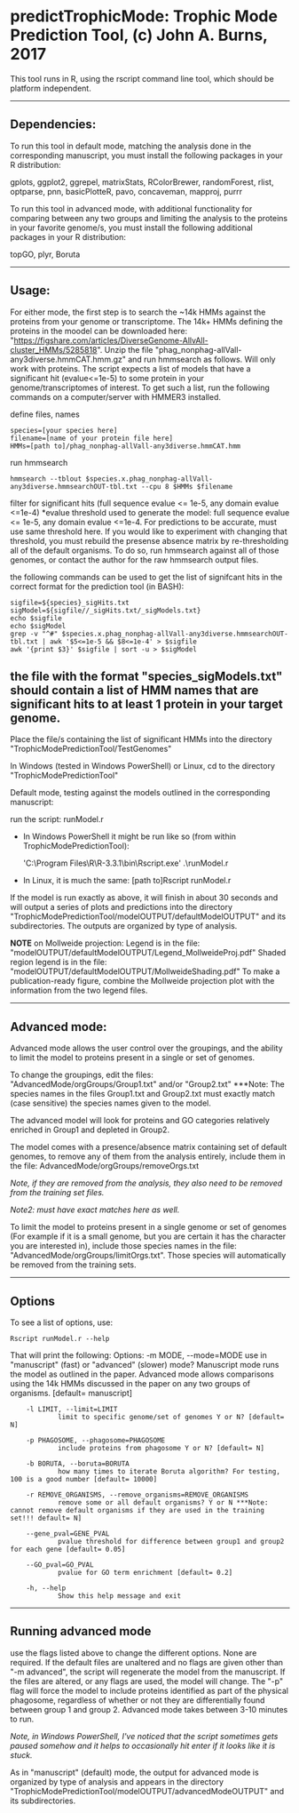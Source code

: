 # predictTrophicMode: Trophic Mode Prediction Tool, (c) John A. Burns, 2017

This tool runs in R, using the rscript command line tool, which should be platform independent.

---
## Dependencies:
To run this tool in default mode, matching the analysis done in the corresponding manuscript, you must install the following packages in your R distribution:

gplots, ggplot2, ggrepel, matrixStats, RColorBrewer, randomForest, rlist, optparse, pnn, basicPlotteR, pavo, concaveman, mapproj, purrr

To run this tool in advanced mode, with additional functionality for comparing between any two groups and limiting the analysis to the proteins in your favorite genome/s, you must install the following additional packages in your R distribution:

topGO, plyr, Boruta

---
## Usage:

For either mode, the first step is to search the ~14k HMMs against the proteins from your genome or transcriptome. The 14k+ HMMs defining the proteins in the moodel can be downloaded here: "https://figshare.com/articles/DiverseGenome-AllvAll-cluster_HMMs/5285818". Unzip the file "phag_nonphag-allVall-any3diverse.hmmCAT.hmm.gz" and run hmmsearch as follows. Will only work with proteins. The script expects a list of models that have a significant hit (evalue<=1e-5) to some protein in your genome/transcriptomes of interest. To get such a list, run the following commands on a computer/server with HMMER3 installed.

define files, names
   
    species=[your species here]
    filename=[name of your protein file here]
    HMMs=[path to]/phag_nonphag-allVall-any3diverse.hmmCAT.hmm

run hmmsearch

    hmmsearch --tblout $species.x.phag_nonphag-allVall-any3diverse.hmmsearchOUT-tbl.txt --cpu 8 $HMMs $filename

filter for significant hits (full sequence evalue <= 1e-5, any domain evalue <=1e-4) *evalue threshold used to generate the model: full sequence evalue <= 1e-5, any domain evalue <=1e-4. For predictions to be accurate, must use same threshold here. If you would like to experiment with changing that threshold, you must rebuild the presense absence matrix by re-thresholding all of the default organisms. To do so, run hmmsearch against all of those genomes, or contact the author for the raw hmmsearch output files.

   

the following commands can be used to get the list of signifcant hits in the correct format for the prediction tool (in BASH):

    sigfile=${species}_sigHits.txt
    sigModel=${sigfile//_sigHits.txt/_sigModels.txt}
    echo $sigfile
    echo $sigModel
    grep -v "^#" $species.x.phag_nonphag-allVall-any3diverse.hmmsearchOUT-tbl.txt | awk '$5<=1e-5 && $8<=1e-4' > $sigfile
    awk '{print $3}' $sigfile | sort -u > $sigModel

the file with the format "species_sigModels.txt" should contain a list of HMM names that are significant hits to at least 1 protein in your target genome.
---
Place the file/s containing the list of significant HMMs into the directory "TrophicModePredictionTool/TestGenomes"

In Windows (tested in Windows PowerShell) or Linux, cd to the directory "TrophicModePredictionTool"

Default mode, testing against the models outlined in the corresponding manuscript:

run the script: runModel.r

* In Windows PowerShell it might be run like so (from within TrophicModePredictionTool):

    'C:\Program Files\R\R-3.3.1\bin\Rscript.exe' .\runModel.r

* In Linux, it is much the same: [path to]Rscript runModel.r

If the model is run exactly as above, it will finish in about 30 seconds and will output a series of plots and predictions into the directory "TrophicModePredictionTool/modelOUTPUT/defaultModelOUTPUT" and its subdirectories. The outputs are organized by type of analysis.


**NOTE** on Mollweide projection: Legend is in the file: "modelOUTPUT/defaultModelOUTPUT/Legend_MollweideProj.pdf"
Shaded region legend is in the file: "modelOUTPUT/defaultModelOUTPUT/MollweideShading.pdf"
To make a publication-ready figure, combine the Mollweide projection plot with the information from the two legend files.

---
## Advanced mode:

Advanced mode allows the user control over the groupings, and the ability to limit the model to proteins present in a single or set of genomes.

To change the groupings, edit the files: "AdvancedMode/orgGroups/Group1.txt" and/or "Group2.txt" ***Note: The species names in the files Group1.txt and Group2.txt must exactly match (case sensitive) the species names given to the model.

The advanced model will look for proteins and GO categories relatively enriched in Group1 and depleted in Group2.

The model comes with a presence/absence matrix containing set of default genomes, to remove any of them from the analysis entirely, include them in the file: AdvancedMode/orgGroups/removeOrgs.txt

*Note, if they are removed from the analysis, they also need to be removed from the training set files.*

*Note2: must have exact matches here as well.*

To limit the model to proteins present in a single genome or set of genomes (For example if it is a small genome, but you are certain it has the character you are interested in), include those species names in the file: "AdvancedMode/orgGroups/limitOrgs.txt". Those species will automatically be removed from the training sets.

---
## Options
To see a list of options, use:

    Rscript runModel.r --help

That will print the following:
Options:
        -m MODE, --mode=MODE
                use in "manuscript" (fast) or "advanced" (slower) mode? Manuscript mode runs the model as outlined in the paper. Advanced mode allows comparisons using the 14k HMMs discussed in the paper on any two groups of organisms. [default= manuscript]

        -l LIMIT, --limit=LIMIT
                limit to specific genome/set of genomes Y or N? [default= N]

        -p PHAGOSOME, --phagosome=PHAGOSOME
                include proteins from phagosome Y or N? [default= N]

        -b BORUTA, --boruta=BORUTA
                how many times to iterate Boruta algorithm? For testing, 100 is a good number [default= 10000]

        -r REMOVE_ORGANISMS, --remove_organisms=REMOVE_ORGANISMS
                remove some or all default organisms? Y or N ***Note: cannot remove default organisms if they are used in the training set!!! default= N]

        --gene_pval=GENE_PVAL
                pvalue threshold for difference between group1 and group2 for each gene [default= 0.05]

        --GO_pval=GO_PVAL
                pvalue for GO term enrichment [default= 0.2]

        -h, --help
                Show this help message and exit

---
## Running advanced mode

use the flags listed above to change the different options. None are required. If the default files are unaltered and no flags are given other than "-m advanced", the script will regenerate the model from the manuscript. If the files are altered, or any flags are used, the model will change. The "-p" flag will force the model to include proteins identified as part of the physical phagosome, regardless of whether or not they are differentially found between group 1 and group 2. Advanced mode takes between 3-10 minutes to run.

*Note, in Windows PowerShell, I've noticed that the script sometimes gets paused somehow and it helps to occasionally hit enter if it looks like it is stuck.*

As in "manuscript" (default) mode, the output for advanced mode is organized by type of analysis and appears in the directory "TrophicModePredictionTool/modelOUTPUT/advancedModeOUTPUT" and its subdirectories.
